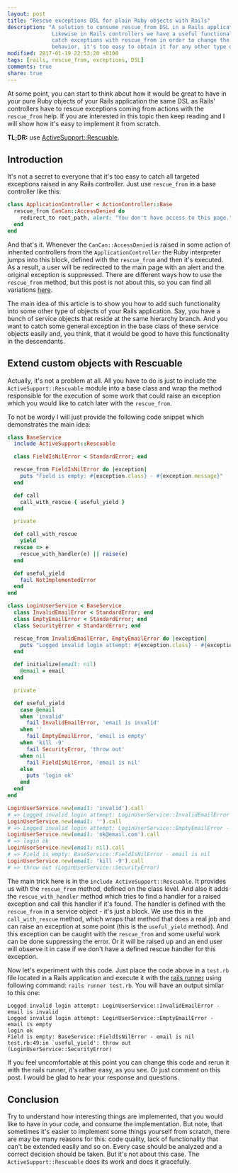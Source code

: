```yaml
---
layout: post
title: "Rescue exceptions DSL for plain Ruby objects with Rails"
description: "A solution to consume rescue_from DSL in a Rails application.
              Likewise in Rails controllers we have a useful functionality to
              catch exceptions with rescue_from in order to change the default
              behavior, it's too easy to obtain it for any other type of a Ruby object in Rails applications."
modified: 2017-01-19 22:53:20 +0100
tags: [rails, rescue_from, exceptions, DSL]
comments: true
share: true
---
```


At some point, you can start to think about how it would be great to have in your pure Ruby objects
of your Rails application the same DSL as Rails' controllers have to rescue exceptions coming from
actions with the `rescue_from` help. If you are interested in this topic then keep reading and I will
show how it's easy to implement it from scratch.

**TL;DR:** use [ActiveSupport::Rescuable](http://api.rubyonrails.org/v5.0/classes/ActiveSupport/Rescuable/ClassMethods.html).

## Introduction

It's not a secret to everyone that it's too easy to catch all targeted exceptions raised in any Rails controller. Just use `rescue_from` in a base controller like this:

```ruby
class ApplicationController < ActionController::Base
  rescue_from CanCan::AccessDenied do
    redirect_to root_path, alert: "You don't have access to this page."
  end
end
```

And that's it. Whenever the `CanCan::AccessDenied` is raised in some action of inherited controllers from the `ApplicationController` the Ruby interpreter jumps into this block, defined with the `rescue_from` and then it's executed. As a result, a user will be redirected to the main page with an alert and the original exception is suppressed. There are different ways how to use the `rescue_from` method, but this post is not about this, so you can find all variations [here](http://api.rubyonrails.org/v5.0/classes/ActiveSupport/Rescuable/ClassMethods.html#method-i-rescue_from).

The main idea of this article is to show you how to add such functionality into some other type of objects of your Rails application. Say, you have a bunch of service objects that reside at the same hierarchy branch.
And you want to catch some general exception in the base class of these service objects easily and, you think,
that it would be good to have this functionality in the descendants.


## Extend custom objects with Rescuable

Actually, it's not a problem at all. All you have to do is just to include the `ActiveSupport::Rescuable`
module into a base class and wrap the method responsible for the execution of some work that could raise an exception which you would like to catch later with the `rescue_from`.

To not be wordy I will just provide the following code snippet which demonstrates the main idea:

```ruby
class BaseService
  include ActiveSupport::Rescuable

  class FieldIsNilError < StandardError; end

  rescue_from FieldIsNilError do |exception|
    puts "Field is empty: #{exception.class} - #{exception.message}"
  end

  def call
    call_with_rescue { useful_yield }
  end

  private

  def call_with_rescue
    yield
  rescue => e
    rescue_with_handler(e) || raise(e)
  end

  def useful_yield
    fail NotImplementedError
  end
end

class LoginUserService < BaseService
  class InvalidEmailError < StandardError; end
  class EmptyEmailError < StandardError; end
  class SecurityError < StandardError; end

  rescue_from InvalidEmailError, EmptyEmailError do |exception|
    puts "Logged invalid login attempt: #{exception.class} - #{exception.message}"
  end

  def initialize(email: nil)
    @email = email
  end

  private

  def useful_yield
    case @email
    when 'invalid'
      fail InvalidEmailError, 'email is invalid'
    when ''
      fail EmptyEmailError, 'email is empty'
    when 'kill -9'
      fail SecurityError, 'throw out'
    when nil
      fail FieldIsNilError, 'email is nil'
    else
      puts 'login ok'
    end
  end
end

LoginUserService.new(email: 'invalid').call
# => Logged invalid login attempt: LoginUserService::InvalidEmailError - email is invalid
LoginUserService.new(email: '').call
# => Logged invalid login attempt: LoginUserService::EmptyEmailError - email is empty
LoginUserService.new(email: 'ok@email.com').call
# => login ok
LoginUserService.new(email: nil).call
# => Field is empty: BaseService::FieldIsNilError - email is nil
LoginUserService.new(email: 'kill -9').call
# => throw out (LoginUserService::SecurityError)
```

The main trick here is in the `include ActiveSupport::Rescuable`. It provides us with the `rescue_from`
method, defined on the class level. And also it adds the `rescue_with_handler` method which tries to find a handler for a raised exception and call this handler if it's found. The handler is defined with the `rescue_from` in a service object - it's just a block. We use this in the `call_with_rescue` method, which wraps that method that does a real job and can raise an exception at some point (this is the `useful_yield` method).
And this exception can be caught with the `rescue_from` and some useful work can be done suppressing the error. Or it will be raised up and an end user will observe it in case if we don't have a defined rescue handler for
this exception.

Now let's experiment with this code. Just place the code above in a `test.rb` file located in a Rails application and execute it with the [rails runner](http://guides.rubyonrails.org/command_line.html#rails-runner) using following command: `rails runner test.rb`. You will have an output similar to this one:

```
Logged invalid login attempt: LoginUserService::InvalidEmailError - email is invalid
Logged invalid login attempt: LoginUserService::EmptyEmailError - email is empty
login ok
Field is empty: BaseService::FieldIsNilError - email is nil
test.rb:49:in `useful_yield': throw out (LoginUserService::SecurityError)
```

If you feel uncomfortable at this point you can change this code and rerun it with the rails runner, it's rather easy, as you see. Or just comment on this post. I would be glad to hear your response and questions.


## Conclusion

Try to understand how interesting things are implemented, that you would like to have in your code, and consume
the implementation. But note, that sometimes it's easier to implement some things yourself
from scratch, there are may be many reasons for this: code quality, lack of functionality that can't be
extended easily and so on. Every case should be analyzed and a correct decision should be taken. But it's not
about this case. The `ActiveSupport::Rescuable` does its work and does it gracefully.
